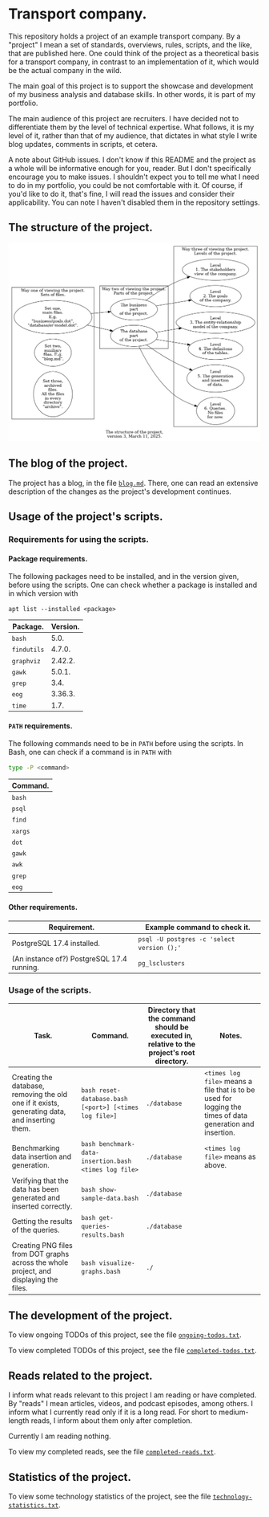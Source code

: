 # Transport company.

This repository holds a project of an example transport company. By a "project" I mean a set of standards, overviews, rules, scripts, and the like, that are published here. One could think of the project as a theoretical basis for a transport company, in contrast to an implementation of it, which would be the actual company in the wild.

The main goal of this project is to support the showcase and development of my business analysis and database skills. In other words, it is part of my portfolio.

The main audience of this project are recruiters. I have decided not to differentiate them by the level of technical expertise. What follows, it is my level of it, rather than that of my audience, that dictates in what style I write blog updates, comments in scripts, et cetera.

A note about GitHub issues. I don't know if this README and the project as a whole will be informative enough for you, reader. But I don't specifically encourage you to make issues. I shouldn't expect you to tell me what I need to do in my portfolio, you could be not comfortable with it. Of course, if you'd like to do it, that's fine, I will read the issues and consider their applicability. You can note I haven't disabled them in the repository settings.

## The structure of the project.

![a diagram of the structure of the project, version 3, March 11, 2025](archive/project-structure-version-3-2025-03-11.dot.png)

## The blog of the project.

The project has a blog, in the file [`blog.md`](blog.md). There, one can read an extensive description of the changes as the project's development continues.

## Usage of the project's scripts.

### Requirements for using the scripts.

#### Package requirements.

The following packages need to be installed, and in the version given, before using the scripts. One can check whether a package is installed and in which version with

```
apt list --installed <package>
```

| Package. | Version.
| - | -
| `bash` | 5.0.
| `findutils` | 4.7.0.
| `graphviz` | 2.42.2.
| `gawk` | 5.0.1.
| `grep` | 3.4.
| `eog` | 3.36.3.
| `time` | 1.7.

#### `PATH` requirements.

The following commands need to be in `PATH` before using the scripts. In Bash, one can check if a command is in `PATH` with

```bash
type -P <command>
```

| Command.
| -
| `bash`
| `psql`
| `find`
| `xargs`
| `dot`
| `gawk`
| `awk`
| `grep`
| `eog`

#### Other requirements.

| Requirement. | Example command to check it.
| - | -
| PostgreSQL 17.4 installed. | `psql -U postgres -c 'select version ();'`
| (An instance of?) PostgreSQL 17.4 running. | `pg_lsclusters`

### Usage of the scripts.

| Task. | Command. | Directory that the command should be executed in, relative to the project's root directory. | Notes.
| - | - | - | -
| Creating the database, removing the old one if it exists, generating data, and inserting them. | `bash reset-database.bash [<port>] [<times log file>]` | `./database` | `<times log file>` means a file that is to be used for logging the times of data generation and insertion.
| Benchmarking data insertion and generation. | `bash benchmark-data-insertion.bash <times log file>` | `./database` | `<times log file>` means as above.
| Verifying that the data has been generated and inserted correctly. | `bash show-sample-data.bash` | `./database`
| Getting the results of the queries. | `bash get-queries-results.bash` | `./database`
| Creating PNG files from DOT graphs across the whole project, and displaying the files. | `bash visualize-graphs.bash` | `./`

## The development of the project.

To view ongoing TODOs of this project, see the file [`ongoing-todos.txt`](ongoing-todos.txt).

To view completed TODOs of this project, see the file [`completed-todos.txt`](completed-todos.txt).

## Reads related to the project.

I inform what reads relevant to this project I am reading or have completed. By "reads" I mean articles, videos, and podcast episodes, among others. I inform what I currently read only if it is a long read. For short to medium-length reads, I inform about them only after completion.

Currently I am reading nothing.

To view my completed reads, see the file [`completed-reads.txt`](completed-reads.txt).

## Statistics of the project.

To view some technology statistics of the project, see the file [`technology-statistics.txt`](technology-statistics.txt).
